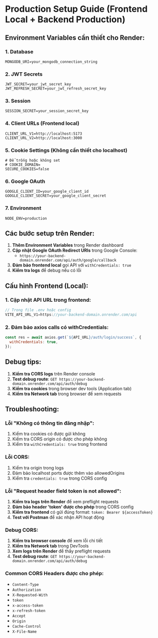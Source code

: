 # Production Setup Guide (Frontend Local + Backend Production)

## Environment Variables cần thiết cho Render:

### 1. Database

```
MONGODB_URI=your_mongodb_connection_string
```

### 2. JWT Secrets

```
JWT_SECRET=your_jwt_secret_key
JWT_REFRESH_SECRET=your_jwt_refresh_secret_key
```

### 3. Session

```
SESSION_SECRET=your_session_secret_key
```

### 4. Client URLs (Frontend local)

```
CLIENT_URL_V1=http://localhost:5173
CLIENT_URL_V2=http://localhost:3000
```

### 5. Cookie Settings (Không cần thiết cho localhost)

```
# Để trống hoặc không set
# COOKIE_DOMAIN=
SECURE_COOKIES=false
```

### 6. Google OAuth

```
GOOGLE_CLIENT_ID=your_google_client_id
GOOGLE_CLIENT_SECRET=your_google_client_secret
```

### 7. Environment

```
NODE_ENV=production
```

## Các bước setup trên Render:

1. **Thêm Environment Variables** trong Render dashboard
2. **Cập nhật Google OAuth Redirect URIs** trong Google Console:
   - `https://your-backend-domain.onrender.com/api/auth/google/callback`
3. **Đảm bảo frontend local** gọi API với `withCredentials: true`
4. **Kiểm tra logs** để debug nếu có lỗi

## Cấu hình Frontend (Local):

### 1. Cập nhật API URL trong frontend:

```javascript
// Trong file .env hoặc config
VITE_API_URL_V1=https://your-backend-domain.onrender.com/api
```

### 2. Đảm bảo axios calls có withCredentials:

```javascript
const res = await axios.get(`${API_URL}/auth/login/success`, {
  withCredentials: true,
});
```

## Debug tips:

1. **Kiểm tra CORS logs** trên Render console
2. **Test debug route**: `GET https://your-backend-domain.onrender.com/api/auth/debug`
3. **Kiểm tra cookies** trong browser dev tools (Application tab)
4. **Kiểm tra Network tab** trong browser để xem requests

## Troubleshooting:

### Lỗi "Không có thông tin đăng nhập":

1. Kiểm tra cookies có được gửi không
2. Kiểm tra CORS origin có được cho phép không
3. Kiểm tra `withCredentials: true` trong frontend

### Lỗi CORS:

1. Kiểm tra origin trong logs
2. Đảm bảo localhost ports được thêm vào allowedOrigins
3. Kiểm tra `credentials: true` trong CORS config

### Lỗi "Request header field token is not allowed":

1. **Kiểm tra logs trên Render** để xem preflight requests
2. **Đảm bảo header 'token' được cho phép** trong CORS config
3. **Kiểm tra frontend** có gửi đúng format: `token: Bearer ${accessToken}`
4. **Test với Postman** để xác nhận API hoạt động

### Debug CORS:

1. **Kiểm tra browser console** để xem lỗi chi tiết
2. **Kiểm tra Network tab** trong DevTools
3. **Xem logs trên Render** để thấy preflight requests
4. **Test debug route**: `GET https://your-backend-domain.onrender.com/api/auth/debug`

### Common CORS Headers được cho phép:

- `Content-Type`
- `Authorization`
- `X-Requested-With`
- `token`
- `x-access-token`
- `x-refresh-token`
- `Accept`
- `Origin`
- `Cache-Control`
- `X-File-Name`
